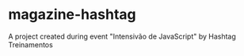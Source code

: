 # magazine-hashtag
A project created during event "Intensivão de JavaScript" by Hashtag Treinamentos
